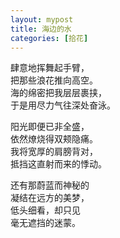```yaml
---
layout: mypost
title: 海边的水
categories: [拾花]
---
```


肆意地挥舞起手臂，    
把那些浪花推向高空。    
海的绵密把我层层裹挟，    
于是用尽力气往深处奋泳。    
    
阳光即便已非全盛，    
依然燎烧得双颊隐痛。    
我将宽厚的肩膀背对，    
抵挡这直射而来的悸动。    
    
还有那蔚蓝而神秘的    
凝结在远方的美梦，    
低头细看，却只见    
毫无遮挡的迷蒙。    
